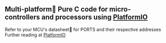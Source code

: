 ## Multi-platform:100: Pure C code for micro-controllers and processors using [PlatformIO](https://platformio.org/)
Refer to your MCU's datasheet:page_facing_up: for PORTS and their respective addresses   
Further reading at [PlatformIO](https://platformio.org/) 
